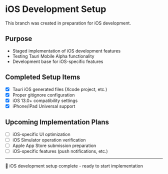 # iOS Development Setup

This branch was created in preparation for iOS development.

## Purpose
- Staged implementation of iOS development features
- Testing Tauri Mobile Alpha functionality
- Development base for iOS-specific features

## Completed Setup Items
- [x] Tauri iOS generated files (Xcode project, etc.)
- [x] Proper gitignore configuration
- [x] iOS 13.0+ compatibility settings
- [x] iPhone/iPad Universal support

## Upcoming Implementation Plans
- [ ] iOS-specific UI optimization
- [ ] iOS Simulator operation verification
- [ ] Apple App Store submission preparation
- [ ] iOS-specific features (push notifications, etc.)

---
🍎 iOS development setup complete - ready to start implementation

